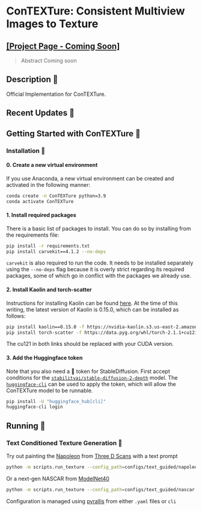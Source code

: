 # ConTEXTure: Consistent Multiview Images to Texture

## [[Project Page - Coming Soon]](https://google.com/)

> Abstract
> Coming soon

## Description :scroll:

Official Implementation for ConTEXTure.

## Recent Updates :newspaper:

## Getting Started with ConTEXTure 🐇

### Installation :floppy_disk:

#### 0. Create a new virtual environment

If you use Anaconda, a new virtual environment can be created and activated in the following manner:

```bash
conda create -n ConTEXTure python=3.9
conda activate ConTEXTure
```

#### 1. Install required packages

There is a basic list of packages to install. You can do so by installing from the requirements file:

```bash
pip install -r requirements.txt
pip install carvekit==4.1.2 --no-deps
```

`carvekit` is also required to run the code. It needs to be installed separately using the `--no-deps` flag because it is overly strict regarding its required packages, some of which go in conflict with the packages we already use.

#### 2. Install Kaolin and torch-scatter

Instructions for installing Kaolin can be found [here](https://kaolin.readthedocs.io/en/latest/notes/installation.html). At the time of this writing, the latest version of Kaolin is 0.15.0, which can be installed as follows:

```bash
pip install kaolin==0.15.0 -f https://nvidia-kaolin.s3.us-east-2.amazonaws.com/torch-2.1.1_cu121.html
pip install torch-scatter -f https://data.pyg.org/whl/torch-2.1.1+cu121.html
```

The cu121 in both links should be replaced with your CUDA version.

#### 3. Add the Huggingface token

Note that you also need a :hugs: token for StableDiffusion.
First accept conditions for the [`stabilityai/stable-diffusion-2-depth`]( https://huggingface.co/stabilityai/stable-diffusion-2-depth) model. The [`huggingface-cli`](https://huggingface.co/docs/huggingface_hub/guides/cli) can be used to apply the token, which will allow the ConTEXTure model to be runnable.

```bash
pip install -U "huggingface_hub[cli]"
huggingface-cli login
```

## Running 🏃

### Text Conditioned Texture Generation 🎨

Try out painting the [Napoleon](https://threedscans.com/nouveau-musee-national-de-monaco/napoleon-ler/)
from [Three D Scans](https://threedscans.com/) with a text prompt

```bash
python -m scripts.run_texture --config_path=configs/text_guided/napoleon.yaml
```

Or a next-gen NASCAR from [ModelNet40](https://modelnet.cs.princeton.edu/)

```bash
python -m scripts.run_texture --config_path=configs/text_guided/nascar.yaml
```

Configuration is managed using [pyrallis](https://github.com/eladrich/pyrallis) from either `.yaml` files or `cli`

